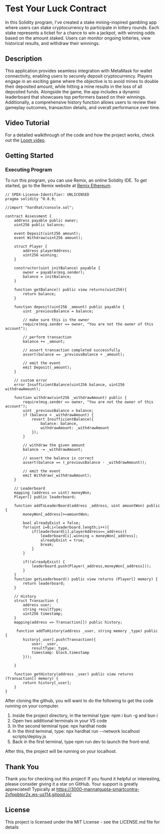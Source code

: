 #  Test Your Luck Contract

In this Solidity program, I've created a stake mining-inspired gambling app where users can stake cryptocurrency to participate in lottery rounds. Each stake represents a ticket for a chance to win a jackpot, with winning odds based on the amount staked. Users can monitor ongoing lotteries, view historical results, and withdraw their winnings.

## Description

This application provides seamless integration with MetaMask for wallet connectivity, enabling users to securely deposit cryptocurrency. Players engage in an exciting game where the objective is to avoid mines to double their deposited amount, while hitting a mine results in the loss of all deposited funds. Alongside the game, the app includes a dynamic leaderboard that showcases top performers based on their winnings. Additionally, a comprehensive history function allows users to review their gameplay outcomes, transaction details, and overall performance over time.

## Video Tutorial

For a detailed walkthrough of the code and how the project works, check out the [Loom video](
https://www.loom.com/share/f4d6c012c2d9423489323983d955f9ad?sid=052486f2-4171-4fca-b7d9-827afc1a16fc).


## Getting Started

### Executing Program

To run this program, you can use Remix, an online Solidity IDE. To get started, go to the Remix website at [Remix Ethereum](https://remix.ethereum.org/).

```solidity
// SPDX-License-Identifier: UNLICENSED
pragma solidity ^0.8.9;

//import "hardhat/console.sol";

contract Assessment {
    address payable public owner;
    uint256 public balance;

    event Deposit(uint256 amount);
    event Withdraw(uint256 amount);

    struct Player {
        address playerAddress;
        uint256 winning;
    }

    constructor(uint initBalance) payable {
        owner = payable(msg.sender);
        balance = initBalance;
    }

    function getBalance() public view returns(uint256){
        return balance;
    }

    function deposit(uint256 _amount) public payable {
        uint _previousBalance = balance;

        // make sure this is the owner
        require(msg.sender == owner, "You are not the owner of this account");

        // perform transaction
        balance += _amount;

        // assert transaction completed successfully
        assert(balance == _previousBalance + _amount);

        // emit the event
        emit Deposit(_amount);
    }

    // custom error
    error InsufficientBalance(uint256 balance, uint256 withdrawAmount);

    function withdraw(uint256 _withdrawAmount) public {
        require(msg.sender == owner, "You are not the owner of this account");
        uint _previousBalance = balance;
        if (balance < _withdrawAmount) {
            revert InsufficientBalance({
                balance: balance,
                withdrawAmount: _withdrawAmount
            });
        }

        // withdraw the given amount
        balance -= _withdrawAmount;

        // assert the balance is correct
        assert(balance == (_previousBalance - _withdrawAmount));

        // emit the event
        emit Withdraw(_withdrawAmount);
    }

    // Leaderboard
    mapping (address => uint) moneyWon;
    Player[] public leaderboard;

    function addToLeaderBoard(address _address, uint amountWon) public {
        moneyWon[_address]+=amountWon;

        bool alreadyExist = false;
        for(uint i=0;i<leaderboard.length;i++){
            if(leaderboard[i].playerAddress==_address){
                leaderboard[i].winning = moneyWon[_address];
                alreadyExist = true;
                break;
            }
        }

        if(!alreadyExist) {
            leaderboard.push(Player(_address,moneyWon[_address]));
        }
    }
    function getLeaderboard() public view returns (Player[] memory) {
        return leaderboard;
    }

    // History
    struct Transaction {
        address user;
        string resultType;
        uint256 timestamp;
    }
    mapping(address => Transaction[]) public history;

     function addToHistory(address _user, string memory _type) public {
        history[_user].push(Transaction({
            user: _user,
            resultType:_type,
            timestamp: block.timestamp
        }));
        
    }

    function getHistory(address _user) public view returns (Transaction[] memory) {
        return history[_user];
    }
}
```
After cloning the github, you will want to do the following to get the code running on your computer.

1. Inside the project directory, in the terminal type: npm i bun -g and bun i
2. Open two additional terminals in your VS code
3. In the second terminal type: npx hardhat node
4. In the third terminal, type: npx hardhat run --network localhost scripts/deploy.js
5. Back in the first terminal, type npm run dev to launch the front-end.

After this, the project will be running on your localhost. 

## Thank You
Thank you for checking out this project! If you found it helpful or interesting, please consider giving it a star on GitHub. Your support is greatly appreciated!
Typically at https://3000-mannatgupta-smartcontra-2vfppbtpr2x.ws-us114.gitpod.io/


## License
This project is licensed under the MIT License - see the LICENSE.md file for details

